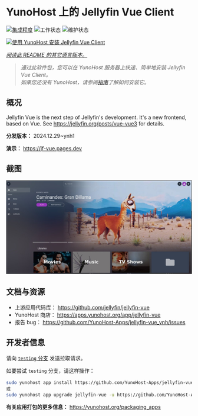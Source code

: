 <!--
注意：此 README 由 <https://github.com/YunoHost/apps/tree/master/tools/readme_generator> 自动生成
请勿手动编辑。
-->

# YunoHost 上的 Jellyfin Vue Client

[![集成程度](https://apps.yunohost.org/badge/integration/jellyfin-vue)](https://ci-apps.yunohost.org/ci/apps/jellyfin-vue/)
![工作状态](https://apps.yunohost.org/badge/state/jellyfin-vue)
![维护状态](https://apps.yunohost.org/badge/maintained/jellyfin-vue)

[![使用 YunoHost 安装 Jellyfin Vue Client](https://install-app.yunohost.org/install-with-yunohost.svg)](https://install-app.yunohost.org/?app=jellyfin-vue)

*[阅读此 README 的其它语言版本。](./ALL_README.md)*

> *通过此软件包，您可以在 YunoHost 服务器上快速、简单地安装 Jellyfin Vue Client。*  
> *如果您还没有 YunoHost，请参阅[指南](https://yunohost.org/install)了解如何安装它。*

## 概况

Jellyfin Vue is the next step of Jellyfin's development. It's a new frontend, based on Vue. See https://jellyfin.org/posts/vue-vue3 for details.


**分发版本：** 2024.12.29~ynh1

**演示：** <https://jf-vue.pages.dev>

## 截图

![Jellyfin Vue Client 的截图](./doc/screenshots/jellyfin-vue-homepage-2023-04.jpg)

## 文档与资源

- 上游应用代码库： <https://github.com/jellyfin/jellyfin-vue>
- YunoHost 商店： <https://apps.yunohost.org/app/jellyfin-vue>
- 报告 bug： <https://github.com/YunoHost-Apps/jellyfin-vue_ynh/issues>

## 开发者信息

请向 [`testing` 分支](https://github.com/YunoHost-Apps/jellyfin-vue_ynh/tree/testing) 发送拉取请求。

如要尝试 `testing` 分支，请这样操作：

```bash
sudo yunohost app install https://github.com/YunoHost-Apps/jellyfin-vue_ynh/tree/testing --debug
或
sudo yunohost app upgrade jellyfin-vue -u https://github.com/YunoHost-Apps/jellyfin-vue_ynh/tree/testing --debug
```

**有关应用打包的更多信息：** <https://yunohost.org/packaging_apps>
